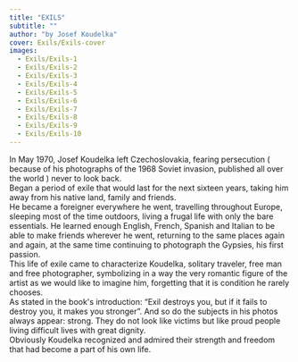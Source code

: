 ```yaml
---
title: "EXILS"
subtitle: ""
author: "by Josef Koudelka"
cover: Exils/Exils-cover
images:
  - Exils/Exils-1
  - Exils/Exils-2
  - Exils/Exils-3
  - Exils/Exils-4
  - Exils/Exils-5
  - Exils/Exils-6
  - Exils/Exils-7
  - Exils/Exils-8
  - Exils/Exils-9
  - Exils/Exils-10
---
```

In May 1970, Josef Koudelka left Czechoslovakia, fearing persecution ( because of his photographs of the 1968 Soviet invasion, published all over the world ) never to look back.   
Began a period of exile that would last for the next sixteen years, taking him away from his native land, family and friends.   
He became a foreigner everywhere he went, travelling throughout Europe, sleeping most of the time outdoors, living a frugal life with only the bare essentials. He learned enough English, French, Spanish and Italian to be able to make friends wherever he went, returning to the same places again and again, at the same time continuing to photograph the Gypsies, his first passion.   
This life of exile came to characterize Koudelka, solitary traveler, free man and free photographer, symbolizing in a way the very romantic figure of the artist as we would like to imagine him, forgetting that it is condition he rarely chooses.   
As stated in the book's introduction: “Exil destroys you, but if it fails to destroy you, it makes you stronger”.
And so do the subjects in his photos always appear: strong.  They do not look like victims but like proud people living difficult lives with great dignity.   
Obviously Koudelka recognized and admired their strength and freedom that had become a part of his own life. 


